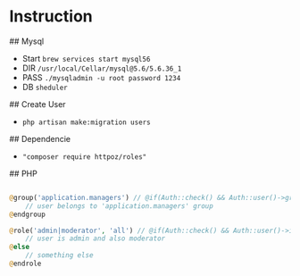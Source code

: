 # Instruction

## Mysql
- Start `brew services start mysql56`
- DIR `/usr/local/Cellar/mysql@5.6/5.6.36_1`
- PASS `./mysqladmin -u root password 1234`
- DB `sheduler`


## Create User

- `php artisan make:migration users`

## Dependencie

- `"composer require httpoz/roles"`


## PHP

```php

@group('application.managers') // @if(Auth::check() && Auth::user()->group() == 'application.managers')
    // user belongs to 'application.managers' group
@endgroup

@role('admin|moderator', 'all') // @if(Auth::check() && Auth::user()->isRole('admin|moderator', 'all'))
    // user is admin and also moderator
@else
    // something else
@endrole

```
